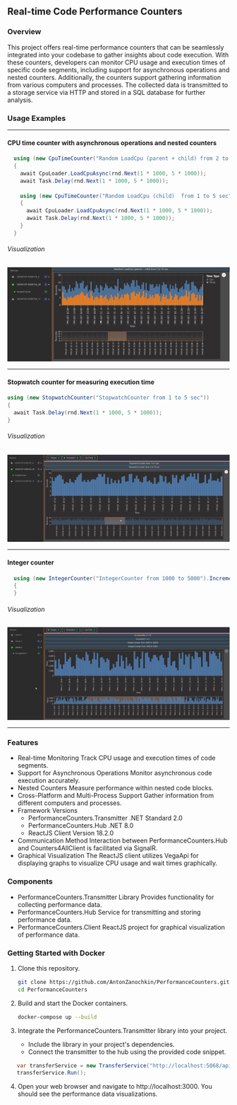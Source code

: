 ## Real-time Code Performance Counters

### Overview

This project offers real-time performance counters that can be seamlessly integrated into your codebase to gather insights about code execution. With these counters, developers can monitor CPU usage and execution times of specific code segments, including support for asynchronous operations and nested counters. Additionally, the counters support gathering information from various computers and processes. The collected data is transmitted to a storage service via HTTP and stored in a SQL database for further analysis.

### Usage Examples

---

#### CPU time counter with asynchronous operations and nested counters

```csharp
  using (new CpuTimeCounter("Random LoadCpu (parent + child) from 2 to 10 sec"))
  {
    await CpuLoader.LoadCpuAsync(rnd.Next(1 * 1000, 5 * 1000));
    await Task.Delay(rnd.Next(1 * 1000, 5 * 1000));

    using (new CpuTimeCounter("Random LoadCpu (child)  from 1 to 5 sec"))
    {
      await CpuLoader.LoadCpuAsync(rnd.Next(1 * 1000, 5 * 1000));
      await Task.Delay(rnd.Next(1 * 1000, 5 * 1000));
    }
  }
```

###### Visualization

![](images/RandomLoadCpu.png)

---

#### Stopwatch counter for measuring execution time

```csharp
using (new StopwatchCounter("StopwatchCounter from 1 to 5 sec"))
{
  await Task.Delay(rnd.Next(1 * 1000, 5 * 1000));
}
```

###### Visualization

![](images/StopwatchCounterFrom5to10sec.png)

---

#### Integer counter

```csharp
  using (new IntegerCounter("IntegerCounter from 1000 to 5000").IncrementBy(rnd.Next(1000, 5000)))
  {
  }
```

###### Visualization

![](images/RandomInteger1000to5000.png)

---

### Features

- Real-time Monitoring Track CPU usage and execution times of code segments.
- Support for Asynchronous Operations Monitor asynchronous code execution accurately.
- Nested Counters Measure performance within nested code blocks.
- Cross-Platform and Multi-Process Support Gather information from different computers and processes.
- Framework Versions
  - PerformanceCounters.Transmitter .NET Standard 2.0
  - PerformanceCounters.Hub .NET 8.0
  - ReactJS Client Version 18.2.0
- Communication Method Interaction between PerformanceCounters.Hub and Counters4AllClient is facilitated via SignalR.
- Graphical Visualization The ReactJS client utilizes VegaApi for displaying graphs to visualize CPU usage and wait times graphically.

### Components

- PerformanceCounters.Transmitter Library Provides functionality for collecting performance data.
- PerformanceCounters.Hub Service for transmitting and storing performance data.
- PerformanceCounters.Client ReactJS project for graphical visualization of performance data.

### Getting Started with Docker

1. Clone this repository.

   ```bash
   git clone https://github.com/AntonZanochkin/PerformanceCounters.git
   cd PerformanceCounters
   ```

2. Build and start the Docker containers.

   ```bash
   docker-compose up --build
   ```

3. Integrate the PerformanceCounters.Transmitter library into your project.

   - Include the library in your project's dependencies.
   - Connect the transmitter to the hub using the provided code snippet.

```csharp
   var transferService = new TransferService("http://localhost:5068/api/v1", "Server 1", "Application 1");
   transferService.Run();
```

4. Open your web browser and navigate to http://localhost:3000.
   You should see the performance data visualizations.

